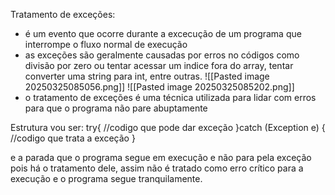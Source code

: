 Tratamento de exceções:
- é um evento que ocorre durante a excecução de um programa que interrompe o fluxo normal de execução
- as exceções são geralmente causadas por erros no códigos como divisão por zero ou tentar acessar um indice fora do array, tentar converter uma string para int, entre outras.
	![[Pasted image 20250325085056.png]]
	![[Pasted image 20250325085202.png]]
- o tratamento de exceções é uma técnica utilizada para lidar com erros para que o programa não pare abuptamente

Estrutura vou ser:
try{
	//codigo que pode dar exceção
}catch (Exception e) {
	//codigo que trata a exceção
}

e a parada que o programa segue em execução e não para pela exceção
pois há o tratamento dele, assim não é tratado como erro crítico para a execução
e o programa segue tranquilamente.